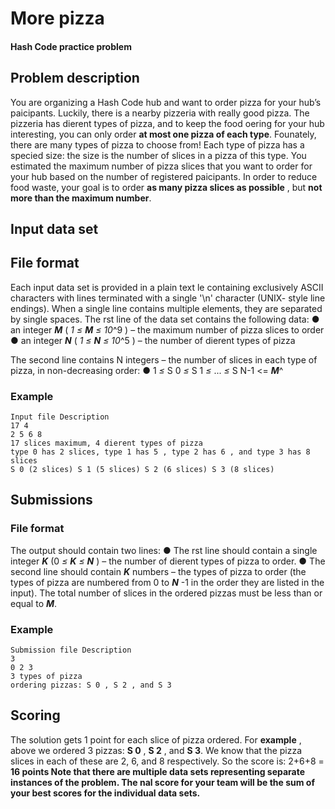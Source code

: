 # More pizza

#### Hash Code practice problem

## Problem description

You are organizing a Hash Code hub and want to order pizza for your hub’s
paicipants. Luckily, there is a nearby pizzeria with really good pizza.
The pizzeria has dierent types of pizza, and to keep the food oering for your hub
interesting, you can only order **at most one pizza of each type**. Founately, there are
many types of pizza to choose from!
Each type of pizza has a specied size: the size is the number of slices in a pizza of this
type.
You estimated the maximum number of pizza slices that you want to order for your
hub based on the number of registered paicipants. In order to reduce food waste,
your goal is to order **as many pizza slices as possible** , but **not more than the
maximum number**.

## Input data set

## File format

Each input data set is provided in a plain text le containing exclusively ASCII
characters with lines terminated with a single '\n' character (UNIX- style line endings).
When a single line contains multiple elements, they are separated by single spaces.
The rst line of the data set contains the following data:
● an integer **_M_** ( _1 ≤_ **_M_** _≤ 10_^9 ) – the maximum number of pizza slices to order
● an integer **_N_** ( _1 ≤_ **_N_** _≤ 10_^5 ) – the number of dierent types of pizza


The second line contains N integers – the number of slices in each type of pizza, in
non-decreasing order:
● 1 _≤_ S 0 _≤_ S 1 _≤_ ... _≤_ S N-1 <= **_M_**^

### Example

```
Input file Description
17 4
2 5 6 8
17 slices maximum, 4 dierent types of pizza
type 0 has 2 slices, type 1 has 5 , type 2 has 6 , and type 3 has 8 slices
S 0 (2 slices) S 1 (5 slices) S 2 (6 slices) S 3 (8 slices)
```
## Submissions

### File format

The output should contain two lines:
● The rst line should contain a single integer **_K_** (0 _≤_ **_K_** _≤_ **_N_** ) – the number of
dierent types of pizza to order.
● The second line should contain **_K_** numbers – the types of pizza to order (the
types of pizza are numbered from 0 to **_N_** -1 in the order they are listed in the
input).
The total number of slices in the ordered pizzas must be less than or equal to **_M_**.


### Example

```
Submission file Description
3
0 2 3
3 types of pizza
ordering pizzas: S 0 , S 2 , and S 3
```
## Scoring

The solution gets 1 point for each slice of pizza ordered.
For **example** , above we ordered 3 pizzas: **S 0** , **S 2** , and **S 3**. We know that the pizza slices
in each of these are 2, 6, and 8 respectively.
So the score is: 2+6+8 = **16 points
Note that there are multiple data sets representing separate instances of the
problem. The nal score for your team will be the sum of your best scores for the
individual data sets.**


